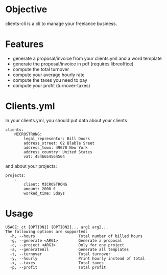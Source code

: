 # Objective


clients-cli is a cli to manage your freelance business.

# Features

 - generate a proposal/invoice from your clients.yml and a word template
 - generate the proposal/invoice in pdf (requires libreoffice)
 - compute the total turnover
 - compute your average hourly rate
 - compute the taxes you need to pay
 - compute your profit (turnover-taxes)

# Clients.yml


In your clients.yml, you should put data about your clients

    clients:
        MICROSTRONG:
            legal_representor: Bill Doors
            address_street: 02 Blabla Sreet
            address_town: 49670 New York
            address_country: United States
            vat: 4546654564564

and about your projects:


    projects:
        -
            client: MICROSTRONG
            amount: 2000 €
            worked_time: 5days

# Usage

    USAGE: ct [OPTION1] [OPTION2]... arg1 arg2...
    The following options are supported:
      -h, --hours                   Total number of billed hours
      -g, --generate <ARG1>         Generate a proposal
      -c, --project <ARG1>          Only for one project
      -a, --generateAll             Generate all templates
      -t, --turnover                Total turnover
      -y, --hourly                  Print hourly instead of total
      -x, --taxes                   Total taxes
      -p, --profit                  Total profit
